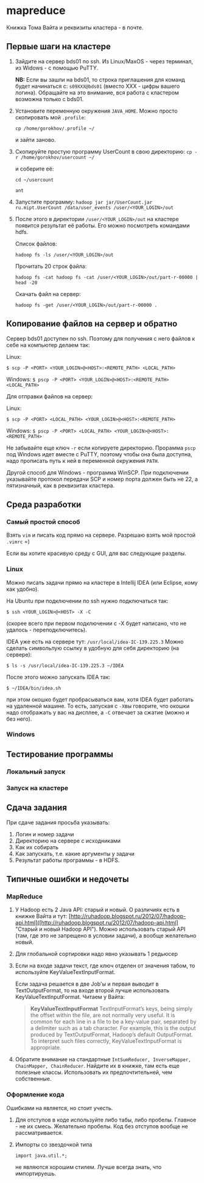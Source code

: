 mapreduce
=========

Книжка Тома Вайта и реквизиты кластера - в почте. 

## Первые шаги на кластере

1. Зайдите на сервер bds01 по ssh. Из Linux/MaxOS - через терминал, из Widows - c помощью PuTTY.
 
	**NB:** Если вы зашли на bds01, то строка приглашения для команд будет начинаться с:
	`s09XXX@bds01` (вместо XXX - цифры вашего логина).
	Обращайте на это внимание, вся работа с кластером возможна только с bds01.


2. Установите переменную окружения `JAVA_HOME`. Можно просто скопировать мой `.profile`:
    
	`cp /home/gorokhov/.profile ~/`

    и зайти заново.

5. Скопируйте простую программу UserCount в свою директорию:
	`cp -r /home/gorokhov/usercount ~/`

	и соберите её:

	`cd ~/usercount`
	
	`ant`

1. Запустите программу:
	`hadoop jar jar/UserCount.jar ru.mipt.UserCount /data/user_events /user/<YOUR_LOGIN>/out`

1. После этого в директории `/user/<YOUR_LOGIN>/out` на кластере появится результат её работы. Его можно посмотреть командами hdfs.

	Список файлов:

	`hadoop fs -ls /user/<YOUR_LOGIN>/out`

	Прочитать 20 строк файла:

	`hadoop fs -cat hadoop fs -cat /user/<YOUR_LOGIN>/out/part-r-00000 | head -20`

	Скачать файл на сервер:

	`hadoop fs -get /user/<YOUR_LOGIN>/out/part-r-00000 .`


## Копирование файлов на сервер и обратно

Сервер bds01 доступен по ssh. Поэтому для получения с него файлов к себе на компьютер делаем так: 

Linux:

`$ scp -P <PORT> <YOUR_LOGIN>@<HOST>:<REMOTE_PATH> <LOCAL_PATH>`

Windows: 
`$ pscp -P <PORT> <YOUR_LOGIN>@<HOST>:<REMOTE_PATH> <LOCAL_PATH>`

Для отправки файлов на сервер:

Linux:

`$ scp -P <PORT> <LOCAL_PATH> <YOUR_LOGIN>@<HOST>:<REMOTE_PATH>`

Windows: 
`$ pscp -P <PORT> <LOCAL_PATH> <YOUR_LOGIN>@<HOST>:<REMOTE_PATH>`

Не забывайте еще ключ `-r` если копируете директорию.
Прорамма `pscp` под Windows идет вместе с PuTTY, поэтому чтобы она была доступна, надо прописать путь к ней в переменной окружения `PATH`.

Другой способ для Windows - программа WinSCP. При подключении указывайте протокол передачи SCP и номер порта должен быть не 22, а пятизначный, как в реквизитах кластера.

## Среда разработки
### Самый простой способ
Взять `vim` и писать код прямо на сервере. Разрешаю взять мой простой `.vimrc` =)

Если вы хотите красивую среду с GUI, для вас следующие разделы.

### Linux

Можно писать задачи прямо на кластере в Intellij IDEA (или Eclipse, кому как удобно). 

На Ubuntu при подключении по ssh нужно подключаться так:

    $ ssh <YOUR_LOGIN>@<HOST> -X -C
    
(скорее всего при первом подключении с -X будет написано, что не удалось - переподключитесь).

IDEA уже есть на сервере тут: `/usr/local/idea-IC-139.225.3`
Можно сделать символьлую ссылку в удобную для себя директорию (на сервере):

    $ ls -s /usr/local/idea-IC-139.225.3 ~/IDEA

После этого можно запускать IDEA так:

    $ ~/IDEA/bin/idea.sh
    
при этом окошко будет пробрасываться вам, хотя IDEA будет работать на удаленной машине. 
То есть, запуская с `-X`вы говорите, что окошки надо отображать у вас на дисплее, а `-C` отвечает за сжатие (можно и без него).


### Windows

## Тестирование программы
### Локальный запуск
### Запуск на кластере


## Сдача задания

При сдаче задания просьба указывать:

1. Логин и номер задачи
2. Директорию на сервере с исходниками
3. Как их собирать
4. Как запускать, т.е. какие аргументы у задачи
5. Результат работы программы - в HDFS.

## Типичные ошибки и недочеты

### MapReduce 

1. У Hadoop есть 2 Java API: старый и новый. О различиях есть в книжке Вайта и тут: [http://ruhadoop.blogspot.ru/2012/07/hadoop-api.html]([http://ruhadoop.blogspot.ru/2012/07/hadoop-api.html] "Старый и новый Hadoop API"). Можно использовать старый API (там, где это не запрещено в условии задачи), а вообще желательно новый.

1. Для глобальной сортировки надо явно указывать 1 редьюсер

2. Если на входе задачи текст, где ключ отделен от значения табом, то используйте KeyValueTextInputFormat.
	
	Если задача решается в две Job'ы и первая выводит в TextOutputFormat, то на входе второй лучше использовать KeyValueTextInputFormat. Читаем у Вайта:
 
	> **KeyValueTextInputFormat**
	> TextInputFormat’s keys, being simply the offset within the file, are not normally very useful. It is common for each line in a file to be a key-value pair, separated by a delimiter such as a tab character. For example, this is the output produced by  TextOutputFormat, Hadoop’s default  OutputFormat. To interpret such files correctly,  KeyValueTextInputFormat is appropriate.

3. Обратите внимание на стандартные `IntSumReducer, InverseMapper, ChainMapper, ChainReducer`. Найдите их в книжке, там есть еще полезные классы. Использовать их предпочтительней, чем собственные.

### Оформление кода

Ошибками на является, но стоит учесть.

1. Для отступов в коде используйте либо табы, либо пробелы. Главное - не их смесь. Желательно пробелы. Код без отступов вообще не рассматривается.
2. Импорты со звездочкой типа
	
	`import java.util.*;`
	
	не являются хорошим стилем. Лучше всегда знать, что импортируешь.  
